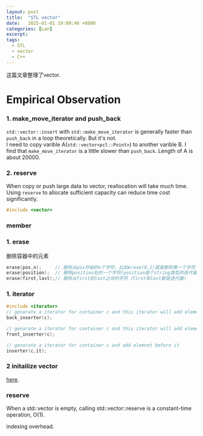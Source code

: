 ```yaml
---
layout: post
title:  "STL vector"
date:   2025-01-01 19:00:46 +0800
categories: [Lan]
excerpt: 
tags:
  - STL
  - vector
  - C++
---
```


这篇文章整理了vector.


# Empirical Observation

### 1. make_move_iterator and push_back
`std::vector::insert` with `std::make_move_iterator` is generally faster than `push_back` in a loop theoretically. But it's not. </br>
I need to copy varible A(`std::vector<pcl::Point>`) to another varible B. I find that `make_move_iterator` is a little slower than `push_back`. Length of A is about 20000.

### 2. reserve
When copy or push large data to vector, reallocation will take much time. Using `reserve` to allocate sufficient capacity can reduce time cost significantly.

```C++
#include <vector>
```

### member

### 1. erase
删除容器中的元素
```C++
erase(pos,n);     // 删除从pos开始的n个字符，比如erase(0,1)就是删除第一个字符
erase(position);  // 删除position处的一个字符(position是个string类型的迭代器)
erase(first,last);// 删除从first到last之间的字符（first和last都是迭代器）
```

### 1. iterator
```C++
#include <iterator>
// genarate a iterator for container c and this iterator will add element to c. c must support push_back
back_inserter(c);

// genarate a iterator for container c and this iterator will add element to c. c must support push_front
front_inserter(c);

// genarate a iterator for container c and add elemnet before it
inserter(c,it);
```

### 2 initailize vector
[here](https://www.geeksforgeeks.org/initialize-a-vector-in-cpp-different-ways/).

### reserve
When a std::vector is empty, calling std::vector::reserve is a constant-time operation, O(1).

indexing overhead.